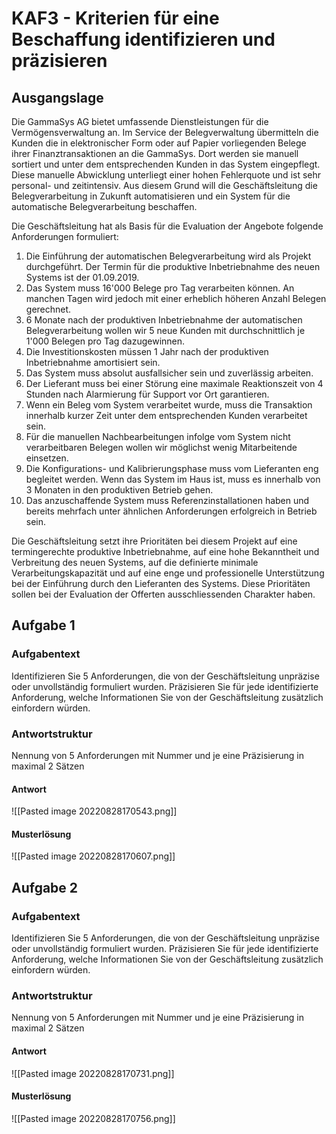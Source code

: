 # KAF3 - Kriterien für eine Beschaffung identifizieren und präzisieren

## Ausgangslage
Die GammaSys AG bietet umfassende Dienstleistungen für die Vermögensverwaltung an. Im Service der Belegverwaltung übermitteln die Kunden die in elektronischer Form oder auf Papier vorliegenden Belege ihrer Finanztransaktionen an die GammaSys. Dort werden sie manuell sortiert und unter dem entsprechenden Kunden in das System eingepflegt. Diese manuelle Abwicklung unterliegt einer hohen Fehlerquote und ist sehr personal- und zeitintensiv. Aus diesem Grund will die Geschäftsleitung die Belegverarbeitung in Zukunft automatisieren und ein System für die automatische Belegverarbeitung beschaffen.

Die Geschäftsleitung hat als Basis für die Evaluation der Angebote folgende Anforderungen formuliert:

1. Die Einführung der automatischen Belegverarbeitung wird als Projekt durchgeführt. Der Termin für die produktive Inbetriebnahme des neuen Systems ist der 01.09.2019.
2. Das System muss 16'000 Belege pro Tag verarbeiten können. An manchen Tagen wird jedoch mit einer erheblich höheren Anzahl Belegen gerechnet.
3. 6 Monate nach der produktiven Inbetriebnahme der automatischen Belegverarbeitung wollen wir 5 neue Kunden mit durchschnittlich je 1'000 Belegen pro Tag dazugewinnen.
4. Die Investitionskosten müssen 1 Jahr nach der produktiven Inbetriebnahme amortisiert sein.
5. Das System muss absolut ausfallsicher sein und zuverlässig arbeiten.
6. Der Lieferant muss bei einer Störung eine maximale Reaktionszeit von 4 Stunden nach Alarmierung für Support vor Ort garantieren.
7. Wenn ein Beleg vom System verarbeitet wurde, muss die Transaktion innerhalb kurzer Zeit unter dem entsprechenden Kunden verarbeitet sein.
8. Für die manuellen Nachbearbeitungen infolge vom System nicht verarbeitbaren Belegen wollen wir möglichst wenig Mitarbeitende einsetzen.
9. Die Konfigurations- und Kalibrierungsphase muss vom Lieferanten eng begleitet werden. Wenn das System im Haus ist, muss es innerhalb von 3 Monaten in den produktiven Betrieb gehen.
10. Das anzuschaffende System muss Referenzinstallationen haben und bereits mehrfach unter ähnlichen Anforderungen erfolgreich in Betrieb sein.

Die Geschäftsleitung setzt ihre Prioritäten bei diesem Projekt auf eine termingerechte produktive Inbetriebnahme, auf eine hohe Bekanntheit und Verbreitung des neuen Systems, auf die definierte minimale Verarbeitungskapazität und auf eine enge und professionelle Unterstützung bei der Einführung durch den Lieferanten des Systems. Diese Prioritäten sollen bei der Evaluation der Offerten ausschliessenden Charakter haben.

## Aufgabe 1  
### Aufgabentext
Identifizieren Sie 5 Anforderungen, die von der Geschäftsleitung unpräzise oder unvollständig formuliert wurden. Präzisieren Sie für jede identifizierte Anforderung, welche Informationen Sie von der Geschäftsleitung zusätzlich einfordern würden.

### Antwortstruktur
Nennung von 5 Anforderungen mit Nummer und je eine Präzisierung in maximal 2 Sätzen

#### Antwort
![[Pasted image 20220828170543.png]]

#### Musterlösung
![[Pasted image 20220828170607.png]]

## Aufgabe 2
### Aufgabentext
Identifizieren Sie 5 Anforderungen, die von der Geschäftsleitung unpräzise oder unvollständig formuliert wurden. Präzisieren Sie für jede identifizierte Anforderung, welche Informationen Sie von der Geschäftsleitung zusätzlich einfordern würden.

### Antwortstruktur
Nennung von 5 Anforderungen mit Nummer und je eine Präzisierung in maximal 2 Sätzen

#### Antwort
![[Pasted image 20220828170731.png]]

#### Musterlösung
![[Pasted image 20220828170756.png]]